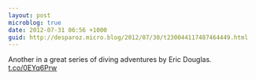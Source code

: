 ```yaml
---
layout: post
microblog: true
date: 2012-07-31 06:56 +1000
guid: http://desparoz.micro.blog/2012/07/30/t230044117487464449.html
---
```

Another in a great series of diving adventures by Eric Douglas. [t.co/0EYq6Prw](http://t.co/0EYq6Prw)
